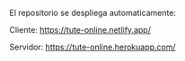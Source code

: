 El repositorio se despliega automaticamente:

Cliente:
https://tute-online.netlify.app/

Servidor:
https://tute-online.herokuapp.com/